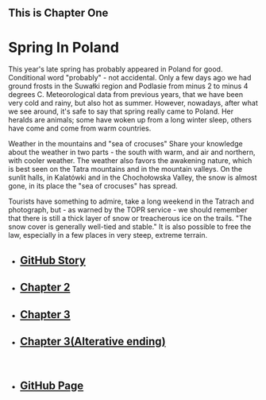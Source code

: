 
<html>

<head>
    <h2>This is Chapter One</h2>
</head>

<body>
<h1>Spring In Poland</h1>
<p>
    This year's late spring has probably appeared in Poland for good. Conditional word "probably" - not accidental.
    Only a few days ago we had ground frosts in the Suwałki region and Podlasie from minus 2 to minus 4 degrees C.
    Meteorological data from previous years, that we have been very cold and rainy, but also hot as summer.
    However, nowadays, after what we see around, it's safe to say that spring really came to Poland.
    Her heralds are animals; some have woken up from a long winter sleep, others have come and come from warm countries.
</p>

<p>
    Weather in the mountains and "sea of ​​crocuses"
    Share your knowledge about the weather in two parts - the south with warm, and air and northern, with cooler weather.
    The weather also favors the awakening nature, which is best seen on the Tatra mountains and in the mountain valleys.
    On the sunlit halls, in Kalatówki and in the Chochołowska Valley, the snow is almost gone,
    in its place the "sea of ​​crocuses" has spread.
</p>

<p>
    Tourists have something to admire, take a long weekend in the Tatrach and photograph,
    but - as warned by the TOPR service - we should remember that there is still a thick layer of snow or
    treacherous ice on the trails. "The snow cover is generally well-tied and stable." It is also possible
    to free the law, especially in a few places in very steep, extreme terrain.
</p>
<ul>
    <li><a href="https://mateuszitb.github.io/github-story-2019/"><h2>GitHub Story</h2></li>
    <li><a href="https://mateuszitb.github.io/github-story-2019/chapter02.html"><h2>Chapter 2</h2></a></li>
    <li><a href="https://mateuszitb.github.io/github-story-2019/chapter03.html"><h2>Chapter 3</h2></a></li>
    <li><a href="https://github.com/MateuszITB/github-story-2019/blob/alterative_ending/chapter03.html"><h2>Chapter 3(Alterative ending)</h2></a></li>
    <br>
    <li><a href="https://github.com/MateuszITB/github-story-2019/"><h2>GitHub Page</h2></a></li>
</ul>
</body>
</html>
